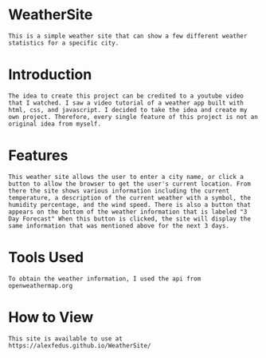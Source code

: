 # WeatherSite
    This is a simple weather site that can show a few different weather statistics for a specific city.
# Introduction
    The idea to create this project can be credited to a youtube video that I watched. I saw a video tutorial of a weather app built with html, css, and javascript. I decided to take the idea and create my own project. Therefore, every single feature of this project is not an original idea from myself.

# Features
    This weather site allows the user to enter a city name, or click a button to allow the browser to get the user's current location. From there the site shows various information including the current temperature, a description of the current weather with a symbol, the humidity percentage, and the wind speed. There is also a button that appears on the bottom of the weather information that is labeled "3 Day Forecast" When this button is clicked, the site will display the same information that was mentioned above for the next 3 days.

# Tools Used
    To obtain the weather information, I used the api from 
    openweathermap.org

# How to View
    This site is available to use at https://alexfedus.github.io/WeatherSite/

